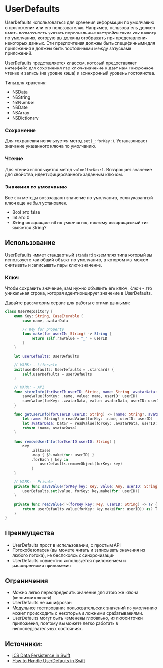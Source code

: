 # UserDefaults
UserDefaults использоваться для хранения информации по умолчанию о приложении или его пользователях. Например, пользователь должен иметь возможность указать персональные настройки такие как валюту по умолчанию, которую вы должны отображать при представлении некоторых данных. Эти предпочтения должны быть специфичными для приложения и должны быть постоянными между запусками приложений.

UserDefaults представляется классом, который предоставляет интерфейс для сохранения пар ключ-значение и дает нам синхронное чтение и запись (на уровне кэша) и асинхронный уровень постоянства.

Типы для хранения:
- NSData
- NSString
- NSNumber
- NSDate
- NSArray
- NSDictionary

### Сохранение
Для сохранения используется метод `set(_:forKey:)`. Устанавливает значение указанного ключа по умолчанию.

### Чтение
Для чтения используется метод `value(forKey:)`. Возвращает значение для свойства, идентифицированного заданным ключом.

### Значения по умолчанию
Все эти методы возвращают значение по умолчанию, если указанный ключ еще не был установлен.
- Bool это false
- Int это 0
- String возвращает nil по умолчанию, поэтому возвращаемый тип является String?

## Использование
UserDefaults иммет стандартный `standard` экземпляр типа который вы используете как общий объект по умолчанию, в котором мы можем считывать и записывать пары ключ-значение.

### Ключ
Чтобы сохранить значение, вам нужно объявить его ключ. Ключ - это уникальная строка, которая идентифицирует значение в UserDefaults.

Давайте рассмторим сервис для работы с этими данными:
```swift
class UserRepository {
    enum Key: String, CaseIterable {
        case name, avatarData

        // Key for property
        func make(for userID: String) -> String {
            return self.rawValue + "_" + userID
        }
    }

    let userDefaults: UserDefaults

    // MARK: - Lifecycle
    init(userDefaults: UserDefaults = .standard) {
        self.userDefaults = userDefaults
    }

    // MARK: - API
    func storeInfo(forUserID userID: String, name: String, avatarData: Data) {
        saveValue(forKey: .name, value: name, userID: userID)
        saveValue(forKey: .avatarData, value: avatarData, userID: userID)
    }
    
    func getUserInfo(forUserID userID: String) -> (name: String?, avatarData: Data?) {
        let name: String? = readValue(forKey: .name, userID: userID)
        let avatarData: Data? = readValue(forKey: .avatarData, userID: userID)
        return (name, avatarData)
    }
    
    func removeUserInfo(forUserID userID: String) {
        Key
            .allCases
            .map { $0.make(for: userID) }
            .forEach { key in
                userDefaults.removeObject(forKey: key)
            }
    }

    // MARK: - Private
    private func saveValue(forKey key: Key, value: Any, userID: String) {
        userDefaults.set(value, forKey: key.make(for: userID))
    }
    
    private func readValue<T>(forKey key: Key, userID: String) -> T? {
        return userDefaults.value(forKey: key.make(for: userID)) as? T
    }
}
```

## Преимущества
- UserDefaults прост в использовании, с простым API
- Потокобезопасен (вы можете читать и записывать значения из любого потока), не беспокоясь о синхронизации
- UserDefaults совместно используется приложением и расширениями приложения

## Ограничения
- Можно легко переопределить значение для этого же ключа (коллизии ключей)
- UserDefaults не зашифрован
- Модульное тестирование пользовательских значений по умолчанию может происходить с некоторыми ложными срабатываниями.
- UserDefaults могут быть изменены глобально, из любой точки приложения, поэтому вы можете легко работать в непоследовательных состояниях.

## Источники:
- [iOS Data Persistence in Swift](https://iosapptemplates.com/blog/ios-development/data-persistence-ios-swift)
- [How to Handle UserDefaults in Swift](https://medium.com/swlh/how-to-handle-userdefaults-in-swift-83e1ded01a4d)
